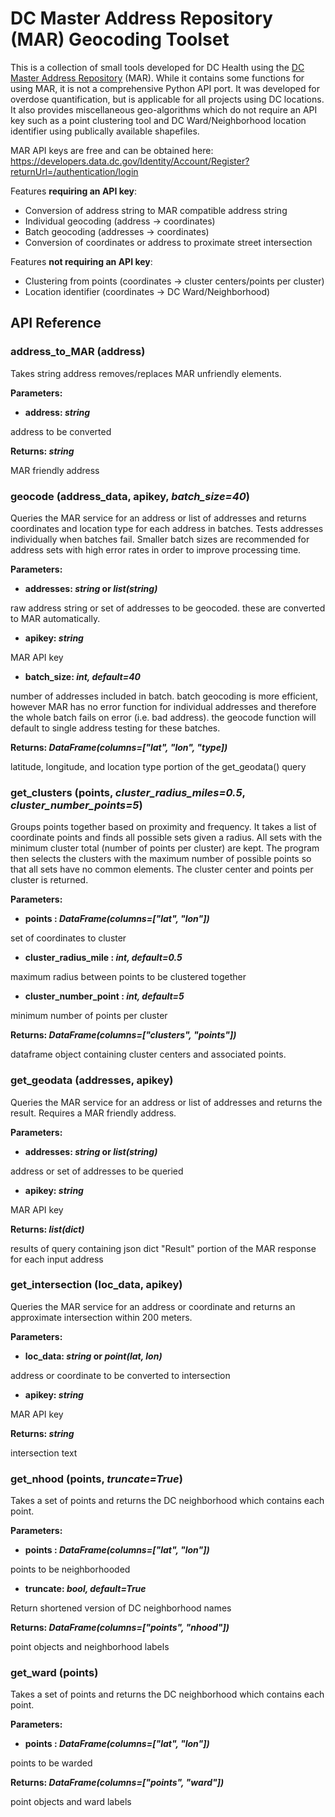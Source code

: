 
# DC Master Address Repository (MAR) Geocoding Toolset

This is a collection of small tools developed for DC Health using the [DC Master Address Repository](https://developers.data.dc.gov/guide/overview) (MAR). While it contains some functions for using MAR, it is not a comprehensive Python API port. It was developed for overdose quantification, but is applicable for all projects using DC locations. It also provides miscellaneous geo-algorithms which do not require an API key such as a point clustering tool and DC Ward/Neighborhood location identifier using publically available shapefiles.

MAR API keys are free and can be obtained here: https://developers.data.dc.gov/Identity/Account/Register?returnUrl=/authentication/login

Features **requiring an API key**:
 - Conversion of address string to MAR compatible address string
 - Individual geocoding (address → coordinates)
 - Batch geocoding (addresses → coordinates)
 - Conversion of coordinates or address to proximate street intersection

Features **not requiring an API key**:
 - Clustering from points (coordinates → cluster centers/points per cluster)
 - Location identifier (coordinates → DC Ward/Neighborhood)

## API Reference

### address_to_MAR (address)
Takes string address removes/replaces MAR unfriendly elements.

**Parameters:**
- **address: *string***

address to be converted
 
**Returns: *string***

MAR friendly address

### geocode (address_data, apikey, *batch_size=40*)
Queries the MAR service for an address or list of addresses and returns coordinates and location type for each address in batches. Tests addresses individually when batches fail. Smaller batch sizes are recommended for address sets with high error rates in order to improve processing time.

**Parameters:**
- **addresses: *string* or *list(string)***

raw address string or set of addresses to be geocoded. these are converted to MAR automatically.

- **apikey: *string***

MAR API key

- **batch_size: *int, default=40***

number of addresses included in batch. batch geocoding is more efficient, however MAR has no error function for individual addresses and therefore the whole batch fails on error (i.e. bad address). the geocode function will default to single address testing for these batches.
 
**Returns: *DataFrame(columns=["lat", "lon", "type])***

latitude, longitude, and location type portion of the get_geodata() query

### get_clusters (points, *cluster_radius_miles=0.5*, *cluster_number_points=5*)

Groups points together based on proximity and frequency. It takes a list of coordinate points and finds all possible sets given a radius. All sets with the minimum cluster total (number of points per cluster) are kept. The program then selects the clusters with the maximum number of possible points so that all sets have no common elements. The cluster center and points per cluster is returned.

**Parameters:**
- **points : *DataFrame(columns=["lat", "lon"])***

set of coordinates to cluster

- **cluster_radius_mile : *int, default=0.5***

maximum radius between points to be clustered together

- **cluster_number_point : *int, default=5***

minimum number of points per cluster
 
**Returns: *DataFrame(columns=["clusters", "points"])***

dataframe object containing cluster centers and associated points.

### get_geodata (addresses, apikey)

Queries the MAR service for an address or list of addresses and returns the result. Requires a MAR friendly address.

**Parameters:**
- **addresses: *string* or *list(string)***

address or set of addresses to be queried

- **apikey: *string***

MAR API key
 
**Returns: *list(dict)***

results of query containing json dict "Result" portion of the MAR response for each input address

### get_intersection (loc_data, apikey)
Queries the MAR service for an address or coordinate and returns an approximate intersection within 200 meters.

**Parameters:**
- **loc_data: *string* or *point(lat, lon)***

address or coordinate to be converted to intersection

- **apikey: *string***

MAR API key

**Returns: *string***

intersection text

### get_nhood (points, *truncate=True*)
Takes a set of points and returns the DC neighborhood which contains each point.

**Parameters:**
- **points : *DataFrame(columns=["lat", "lon"])***

points to be neighborhooded

- **truncate: *bool,  default=True***

Return shortened version of DC neighborhood names

**Returns: *DataFrame(columns=["points", "nhood"])***

point objects and neighborhood labels

### get_ward (points)
Takes a set of points and returns the DC neighborhood which contains each point.

**Parameters:**
- **points : *DataFrame(columns=["lat", "lon"])***

points to be warded

**Returns: *DataFrame(columns=["points", "ward"])***

point objects and ward labels

